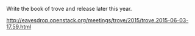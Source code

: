 
Write the book of trove and release later this year.

http://eavesdrop.openstack.org/meetings/trove/2015/trove.2015-06-03-17.59.html